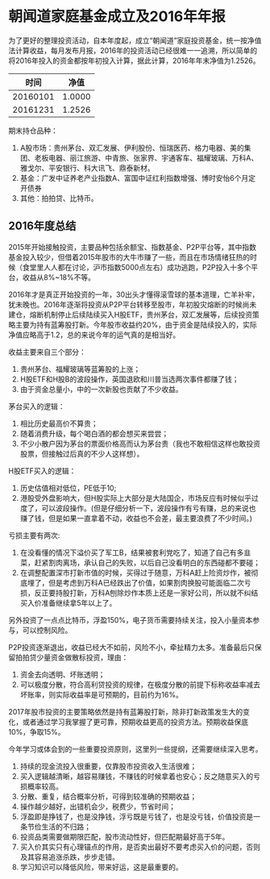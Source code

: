 # 朝闻道家庭基金成立及2016年年报

为了更好的整理投资活动，自本年度起，成立“朝闻道”家庭投资基金，统一按净值法计算收益，每月发布月报，2016年的投资活动已经很难一一追溯，所以简单的将2016年投入的资金都按年初投入计算，据此计算，2016年年末净值为1.2526。

| 时间       | 净值     |
| -------- | ------ |
| 20160101 | 1.0000 |
| 20161231 | 1.2526 |

期末持仓品种：

1. A股市场：贵州茅台、双汇发展、伊利股份、恒瑞医药、格力电器、美的集团、老板电器、丽江旅游、中青旅、张家界、宇通客车、福耀玻璃、万科A、雅戈尔、平安银行、科大讯飞、鼎泰新材。
2. 基金：广发中证养老产业指数A、富国中证红利指数增强、博时安怡6个月定开债券
3. 其他：拍拍贷、比特币。

## 2016年度总结

2015年开始接触投资，主要品种包括余额宝、指数基金、P2P平台等，其中指数基金投入较少，但借着2015年股市的大牛市赚了一些，而且在市场情绪狂热的时候（食堂里人人都在讨论，沪市指数5000点左右）成功逃跑，P2P投入十多个平台，收益从8%~18%不等。

2016年才是真正开始投资的一年，30出头才懂得滚雪球的基本道理，亡羊补牢，犹未晚也。2016年逐渐将投资从P2P平台转移至股市，年初股灾熔断的时候尚未建仓，熔断机制停止后续陆续买入H股ETF，贵州茅台，双汇发展等，后续投资策略主要为持有蓝筹股打新。今年股市收益约20%，由于资金是陆续投入的，实际净值应略高于1.2，总的来说今年的运气真的是相当好。

收益主要来自三个部分：

1. 贵州茅台、福耀玻璃等蓝筹股的上涨；
2. H股ETF和H股B的波段操作，英国退欧和川普当选两次事件都赚了钱；
3. 由于资金总量小，中的一次新股也贡献了不少收益。

茅台买入的逻辑：

1. 相比历史最高价不算贵；
2. 随着消费升级，每个喝白酒的都会想买来尝尝；
3. 不少小散户因为茅台的票面价格高而认为茅台贵（我也不敢相信这样也敢投资股票，但接触过后真的不少人这样想）。

H股ETF买入的逻辑：

1. 历史估值相对低位，PE低于10;
2. 港股受外盘影响大，但H股实际上大部分是大陆国企，市场反应有时候似乎过度了，可以波段操作。(但是仔细分析一下，波段操作有亏有赚，总的来说也赚了钱，但是如果一直拿着不动，收益也不会差，最主要浪费了不少时间。)

亏损主要有两次:

1. 在没看懂的情况下溢价买了军工B，结果被套利党吃了，知道了自己有多韭菜，赶紧割肉离场，承认自己的失败，以后自己没看明白的东西碰都不要碰；
2. 在调整配置深市打新市值的时候，买得过于随意，万科A赶上险资炒作，被彻底埋了，但是考虑到万科A已经跌出了价值，如果割肉换股可能面临二次亏损，反正要持股打新，万科A刨除炒作本质上还是一家好公司，所以就不纠结买入价准备继续拿5年以上了。

另外投资了一点点比特币，浮盈150%，电子货币需要持续关注，投入小量资本参与，可以控制风险。

P2P投资逐渐退出，收益已经大不如前，风险不小，牵扯精力太多。准备最后只保留拍拍贷少量资金做散标投资，理由：

1. 资金去向透明、坏账透明；
2. 可以极度分散，符合高利贷投资的规律，在极度分散的前提下标称收益率减去坏账率，则实际收益率是可预期的，目前约为16%。

2017年股市投资的主要策略依然是持有蓝筹股打新，除非打新政策发生大的变化，或者通过学习我掌握了更可靠，预期收益更高的投资方法。预期收益保底10%，争取15%。

今年学习或体会到的一些重要投资原则，这里列一些提纲，还需要继续深入思考。

1. 持续的现金流投入很重要，仅靠股市投资收入生活很难；
2. 买入逻辑越清晰，越容易赚钱，不赚钱的时候拿着也安心；反之随意买入的亏损概率较高。
3. 分散、重复，结合概率分析，可得到较准确的预期收益；
4. 操作越少越好，出错机会少，税费少，节省时间；
5. 浮盈即是挣钱了，也是没挣钱，浮亏既是亏钱了，也是没亏钱，价值投资是一条节俭生活的不归路；
6. 投资品类需要做期限匹配，股市流动性好，但匹配期最好高于5年。
7. 买入价其实只有心理锚点的作用，是否卖出最好不要考虑买入价的问题，否则及其容易追涨杀跌，步步走错。
8. 学习知识可以降低风险，带来好运，这是最重要的。



